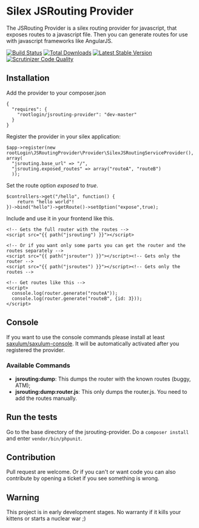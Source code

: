 Silex JSRouting Provider
========================

The JSRouting Provider is a silex routing provider for javascript, that exposes routes to a javascript file. Then you can generate routes for use with javascript frameworks like AngularJS.

[![Build Status](https://api.travis-ci.org/chrootLogin/jsrouting-provider.png?branch=master)](https://travis-ci.org/chrootlogin/jsrouting-provider)
[![Total Downloads](https://poser.pugx.org/rootlogin/jsrouting-provider/downloads.png)](https://packagist.org/packages/rootlogin/jsrouting-provider)
[![Latest Stable Version](https://poser.pugx.org/rootlogin/jsrouting-provider/v/stable.png)](https://packagist.org/packages/rootlogin/jsrouting-provider)
[![Scrutinizer Code Quality](https://scrutinizer-ci.com/g/chrootLogin/jsrouting-provider/badges/quality-score.png?b=master)](https://scrutinizer-ci.com/g/chrootLogin/jsrouting-provider/?branch=master)

Installation
------------

Add the provider to your composer.json
``` {.json}
{
  "requires": {
    "rootlogin/jsrouting-provider": "dev-master"
  }
}
```

Register the provider in your silex application:
``` {.php}
$app->register(new rootLogin\JSRoutingProvider\Provider\SilexJSRoutingServiceProvider(), array(
  "jsrouting.base_url" => "/",
  "jsrouting.exposed_routes" => array("routeA", "routeB")
  ));
```

Set the route option _exposed_ to _true_.
``` {.php}
$controllers->get("/hello", function() {
    return "hello world"!
})->bind("hello")->getRoute()->setOption("expose",true);
```

Include and use it in your frontend like this.
``` {.html}
<!-- Gets the full router with the routes -->
<script src="{{ path("jsrouting") }}"></script>

<!-- Or if you want only some parts you can get the router and the routes separately -->
<script src="{{ path("jsrouter") }}"></script><!-- Gets only the router -->
<script src="{{ path("jsroutes") }}"></script><!-- Gets only the routes -->

<!-- Get routes like this -->
<script>
  console.log(router.generate("routeA"));
  console.log(router.generate("routeB", {id: 3}));
</script>
```

Console
-------
If you want to use the console commands please install at least [saxulum/saxulum-console](https://github.com/saxulum/saxulum-console).
It will be automatically activated after you registered the provider.

### Available Commands

* __jsrouting:dump__: This dumps the router with the known routes (buggy, ATM);
* __jsrouting:dump:router.js__: This only dumps the router.js. You need to add the routes manually.
  
Run the tests
-------------
Go to the base directory of the jsrouting-provider. Do a `composer install` and enter `vendor/bin/phpunit`.

Contribution
------------
Pull request are welcome. Or if you can't or want code you can also contribute by opening a ticket if you see something is wrong.
  
Warning
-------
This project is in early development stages. No warranty if it kills your kittens or starts a nuclear war ;)
